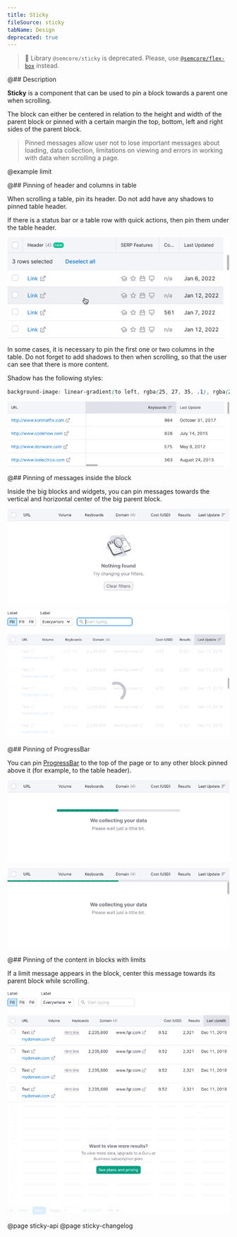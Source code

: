 ```yaml
---
title: Sticky
fileSource: sticky
tabName: Design
deprecated: true
---
```


> 🚨 Library `@semcore/sticky` is deprecated. Please, use [`@semcore/flex-box`](/layout/box-system/) instead.

@## Description

**Sticky** is a component that can be used to pin a block towards a parent one when scrolling.

The block can either be centered in relation to the height and width of the parent block or pinned with a certain margin the top, bottom, left and right sides of the parent block.

> Pinned messages allow user not to lose important messages about loading, data collection, limitations on viewing and errors in working with data when scrolling a page.

@example limit

@## Pinning of header and columns in table

When scrolling a table, pin its header. Do not add have any shadows to pinned table header.

If there is a status bar or a table row with quick actions, then pin them under the table header.

![](static/sticky-row.png)

In some cases, it is necessary to pin the first one or two columns in the table. Do not forget to add shadows to then when scrolling, so that the user can see that there is more content.

Shadow has the following styles:

```CSS
background-image: linear-gradient(to left, rgba(25, 27, 35, .1), rgba(255, 255, 255, 0));
```

![](static/sticky-column.png)

@## Pinning of messages inside the block

Inside the big blocks and widgets, you can pin messages towards the vertical and horizontal center of the big parent block.

![](static/nothing-found-sticky.png)

![](static/sticky-loading-1.png)

@## Pinning of ProgressBar

You can pin [ProgressBar](/components/progress-bar/) to the top of the page or to any other block pinned above it (for example, to the table header).

![](static/sticky-1.png)

![](static/sticky-2.png)

@## Pinning of the content in blocks with limits

If a limit message appears in the block, center this message towards its parent block while scrolling.

![](static/table-limit-pro.png)

@page sticky-api
@page sticky-changelog
